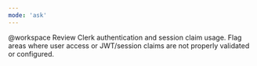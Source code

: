 ```yaml
---
mode: 'ask'
---
```


@workspace Review Clerk authentication and session claim usage. Flag areas where user access or
JWT/session claims are not properly validated or configured.
